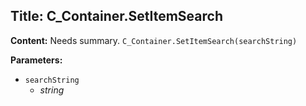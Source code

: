 ## Title: C_Container.SetItemSearch

**Content:**
Needs summary.
`C_Container.SetItemSearch(searchString)`

**Parameters:**
- `searchString`
  - *string*